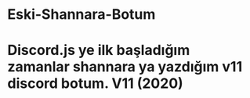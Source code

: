 # Eski-Shannara-Botum 

# Discord.js ye ilk başladığım zamanlar shannara ya yazdığım v11 discord botum. V11 (2020)
